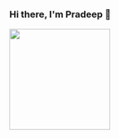 ### Hi there, I'm Pradeep 👋

<img height="180em" src="https://github-readme-stats.vercel.app/api?username=pradeepch99&show_icons=true&hide_border=true&&count_private=true&include_all_commits=true&theme=dark" />

<!--
**pradeepch99/pradeepch99** is a ✨ _special_ ✨ repository because its `README.md` (this file) appears on your GitHub profile.

Here are some ideas to get you started:

- 🔭 I’m currently working on ...
- 🌱 I’m currently learning ...
- 👯 I’m looking to collaborate on ...
- 🤔 I’m looking for help with ...
- 💬 Ask me about ...
- 📫 How to reach me: ...
- 😄 Pronouns: ...
- ⚡ Fun fact: ...
-->
